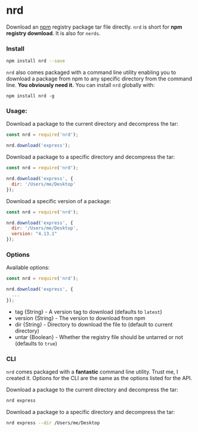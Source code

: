 # nrd

Download an [npm](https://www.npmjs.com/) registry package tar file directly.
`nrd` is short for **npm registry download**. It is also for `nerds`.

### Install

```bash
npm install nrd --save
```

`nrd` also comes packaged with a command line utility enabling you to download
a package from npm to any specific directory from the command line. **You
obviously need it.** You can install `nrd` globally with:

```
npm install nrd -g
```

### Usage:

Download a package to the current directory and decompress the tar:

```js
const nrd = require('nrd');

nrd.download('express');
```

Download a package to a specific directory and decompress the tar:

```js
const nrd = require('nrd');

nrd.download('express', {
  dir: '/Users/me/Desktop'
});
```

Download a specific version of a package:

```js
const nrd = require('nrd');

nrd.download('express', {
  dir: '/Users/me/Desktop',
  version: "4.13.1"
});
```

### Options

Available options:

```js
const nrd = require('nrd');

nrd.download('express', {
  ...
});
```

- tag {String} - A version tag to download (defaults to `latest`)
- version {String} - The version to download from npm
- dir {String} - Directory to download the file to (default to current directory)
- untar {Boolean} - Whether the registry file should be untarred or not (defaults to `true`)

### CLI

`nrd` comes packaged with a **fantastic** command line utility. Trust me, I
created it. Options for the CLI are the same as the options listed for the API.

Download a package to the current directory and decompress the tar:

```bash
nrd express
```

Download a package to a specific directory and decompress the tar:

```bash
nrd express --dir /Users/me/Desktop
```
